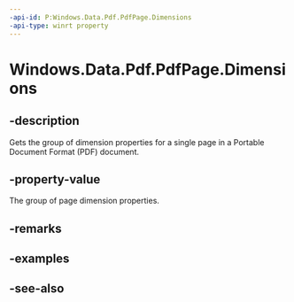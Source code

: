 ```yaml
---
-api-id: P:Windows.Data.Pdf.PdfPage.Dimensions
-api-type: winrt property
---
```


<!-- Property syntax
public Windows.Data.Pdf.PdfPageDimensions Dimensions { get; }
-->

# Windows.Data.Pdf.PdfPage.Dimensions

## -description
Gets the group of dimension properties for a single page in a Portable Document Format (PDF) document.

## -property-value
The group of page dimension properties.

## -remarks

## -examples

## -see-also
